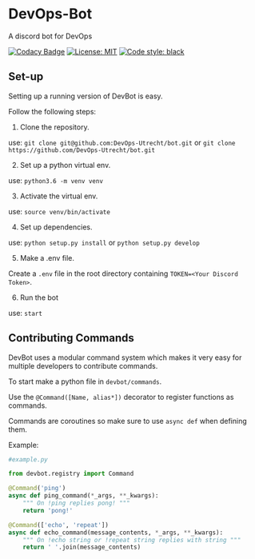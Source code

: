 # DevOps-Bot
A discord bot for DevOps

[![Codacy Badge](https://api.codacy.com/project/badge/Grade/60f49e554e4445e69208a2f1ae45a5f0)](https://www.codacy.com/app/RobinSikkens/bot?utm_source=github.com&amp;utm_medium=referral&amp;utm_content=DevOps-Utrecht/bot&amp;utm_campaign=Badge_Grade)
[![License: MIT](https://img.shields.io/badge/License-MIT-yellow.svg)](https://github.com/DevOps-Utrecht/bot/blob/master/LICENSE)
[![Code style: black](https://img.shields.io/badge/code%20style-black-000000.svg)](https://github.com/ambv/black)

## Set-up
Setting up a running version of DevBot is easy.

Follow the following steps:
1. Clone the repository.

use: `git clone git@github.com:DevOps-Utrecht/bot.git`
    or `git clone https://github.com/DevOps-Utrecht/bot.git`


2. Set up a python virtual env.

use: `python3.6 -m venv venv`


3. Activate the virtual env.

use: `source venv/bin/activate`


4. Set up dependencies.

use: `python setup.py install` or `python setup.py develop`


5. Make a .env file.

Create a `.env` file in the root directory containing `TOKEN=<Your Discord Token>`.


6. Run the bot

use: `start`

## Contributing Commands
DevBot uses a modular command system which makes it very easy for multiple
developers to contribute commands.

To start make a python file in `devbot/commands`.

Use the `@Command([Name, alias*])` decorator to register functions as commands.

Commands are coroutines so make sure to use `async def` when defining them.

Example:

```python
#example.py

from devbot.registry import Command

@Command('ping')
async def ping_command(*_args, **_kwargs):
    """ On !ping replies pong! """
    return 'pong!'

@Command(['echo', 'repeat'])
async def echo_command(message_contents, *_args, **_kwargs):
    """ On !echo string or !repeat string replies with string """
    return ' '.join(message_contents)
```
